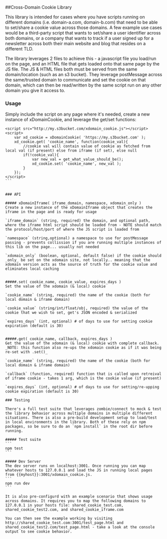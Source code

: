 
##Cross-Domain Cookie Library

This library is intended for cases where you have scripts running on different domains (i.e. domain-a.com, domain-b.com) that need to be able to set/share a cookie value across those domains. A few example use cases would be a third-party script that wants to set/share a user identifier across both domains, or a company that wants to track if a user signed up for a newsletter across both their main website and blog that resides on a different TLD.

The library leverages 2 files to achieve this - a javascript file you load/run on the page, and an HTML file that gets loaded onto that same page by the JS file. The JS & HTML files both must be served from the same domain/location (such as an s3 bucket). They leverage postMessage across the same/trusted domain to communicate and set the cookie on that domain, which can then be read/written by the same script run on any other domain you give it access to.


### Usage

Simply include the script on any page where it's needed, create a new instance of xDomainCookie, and leverage the get/set functions:
````
<script src="http://my.s3bucket.com/xdomain_cookie.js"></script>
<script>
	var xd_cookie = xDomainCookie( 'https://my.s3bucket.com' );
	xd_cookie.get( 'cookie_name', function(cookie_val){
		//cookie val will contain value of cookie as fetched from local val (if present) else from iframe (if set), else null
		if(!cookie_val){
			var new_val = get_what_value_should_be();
			xd_cookie.set( 'cookie_name', new_val );
		}
	});
</script>
```


### API

##### xDomainIframe( iframe_domain, namespace, xdomain_only )
Create a new instance of the xDomainIframe object that creates the iframe in the page and is ready for usage

`iframe_domain` (string, required) the domain, and optional path, where the iframe html script should be loaded from - NOTE should match the protocol/host/port of where the JS script is loaded from

`namespace` (string,optional) a namespace to use for postMessage passing - prevents collission if you are running multiple instances of this lib on the page... usually not needed

`xdomain_only` (boolean, optional, default false) if the cookie should _only_ be set on the xdomain site, not locally.. meaning that the xdomain version acts as the source of truth for the cookie value and eliminates local caching


#####.set( cookie_name, cookie_value, expires_days )
Set the value of the xdomain (& local) cookie

`cookie_name` (string, required) the name of the cookie (both for local domain & iframe domain)

`cookie_value` (string/int/float/obj, required) the value of the cookie that we wish to set, get's JSON encoded & serialized

`expires_days` (int, optional) # of days to use for setting cookie expiration (default is 30)


#####.get( cookie_name, callback, expires_days )
Get the value of the xdomain (& local) cookie with complete callback. _NOTE: this function also re-ups the xdomain cookie as if it was being re-set with .set()_

`cookie_name` (string, required) the name of the cookie (both for local domain & iframe domain)

`callback` (function, required) function that is called upon retreival of iframe cookie - takes 1 arg, which is the cookie value (if present)

`expires_days` (int, optional) # of days to use for setting/re-upping cookie expiration (default is 30)

### Testing

There's a full test suite that leverages zombie/connect to mock & test the library behavior across multiple domains in multiple different situations. There is also a pre-build development setup to load/test in local environments in the library. Both of these rely on npm packages, so be sure to do an `npm install` in the root dir before running.

##### Test suite
```
npm test
```

##### Dev Server
The dev server runs on localhost:3001. Once running you can map whatever hosts to 127.0.0.1 and load the JS in running local pages from {{myhost}}:3001/xdomain_cookie.js.
```
npm run dev
```

It is also pre-configurd with an example scenario that shows usage across domains. It requires you to map the following domains to 127.0.0.1 in your hosts file: shared_cookie_test.com, shared_cookie_test2.com, and shared_cookie_iframe.com

You can then see the example working by visiting http://shared_cookie_test.com:3001/test_page.html and shared_cookie_test2.com/test_page.html - take a look at the console output to see cookie behavior.

